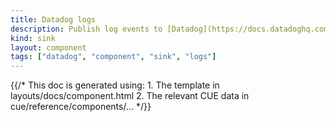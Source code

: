 ```yaml
---
title: Datadog logs
description: Publish log events to [Datadog](https://docs.datadoghq.com)
kind: sink
layout: component
tags: ["datadog", "component", "sink", "logs"]
---
```


{{/* This doc is generated using:
     1. The template in layouts/docs/component.html
     2. The relevant CUE data in cue/reference/components/... */}}
